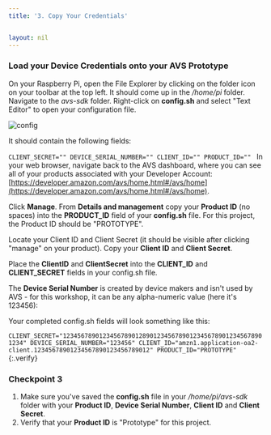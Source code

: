 ```yaml
---
title: '3. Copy Your Credentials'


layout: nil
---
```


### Load your Device Credentials onto your AVS Prototype

On your Raspberry Pi, open the File Explorer by clicking on the folder icon on your toolbar at the top left.  It should come up in the */home/pi* folder.  Navigate to the *avs-sdk* folder.  Right-click on **config.sh** and select "Text Editor" to open your configuration file.  

![config](https://alexavoiceservice.github.io/setup/assets/config_file.png)

It should contain the following fields:

`CLIENT_SECRET=""
DEVICE_SERIAL_NUMBER=""
CLIENT_ID=""
PRODUCT_ID=""
`
In your web browser, navigate back to the AVS dashboard, where you can see all of your products associated with your Developer Account:  [https://developer.amazon.com/avs/home.html#/avs/home](https://developer.amazon.com/avs/home.html#/avs/home).

Click **Manage**. From **Details and management** copy your **Product ID** (no spaces) into the **PRODUCT_ID** field of your **config.sh** file.  For this project, the Product ID should be "PROTOTYPE".

Locate your Client ID and Client Secret (it should be visible after clicking "manage" on your product).  Copy your **Client ID** and **Client Secret**.

Place the **ClientID** and **ClientSecret** into the **CLIENT_ID** and **CLIENT_SECRET** fields in your config.sh file. 

The **Device Serial Number** is created by device makers and isn't used by AVS - for this workshop, it can be any alpha-numeric value (here it's 123456):

Your completed config.sh fields will look something like this:

`CLIENT_SECRET="12345678901234567890128901234567890123456789012345678901234"
DEVICE_SERIAL_NUMBER="123456"
CLIENT_ID="amzn1.application-oa2-client.12345678901234567890123456789012"
PRODUCT_ID="PROTOTYPE"
`
{:.verify}
### Checkpoint 3

1. Make sure you've saved the **config.sh** file in your */home/pi/avs-sdk* folder with your **Product ID**, **Device Serial Number**, **Client ID** and **Client Secret**.
2.  Verify that your **Product ID** is "Prototype" for this project.

